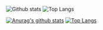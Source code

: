 ![Github stats](https://github-readme-stats.vercel.app/api?username=beanflame&show_icons=true&hide_border=true&include_all_commits=true) 
![Top Langs](https://github-readme-stats.vercel.app/api/top-langs/?username=beanflame&layout=compact&hide_border=true&hide=html,css)

[![Anurag's github stats](https://github-readme-stats.vercel.app/api?username=beanflame&show_icons=true&theme=prussian)](https://github.com/anuraghazra/github-readme-stats)
[![Top Langs](https://github-readme-stats.vercel.app/api/top-langs/?username=beanflame&layout=compact&theme=prussian)](https://github.com/anuraghazra/github-readme-stats)
